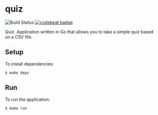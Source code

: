 # quiz

![Build Status](https://codebuild.eu-west-2.amazonaws.com/badges?uuid=eyJlbmNyeXB0ZWREYXRhIjoidlYyMVpsZzZ0b2hiZEJlSmk5WHRzS0VvUW9FZE16a05wMWhaNzR3Zk96L1J4Q2hGbytkaklmS0dHV2tJZHdGSVB5U2w5VkNZc2V5c3dMOTBOQkNOd2FrPSIsIml2UGFyYW1ldGVyU3BlYyI6InRlTDRoaUVlUXNPc1l0WXIiLCJtYXRlcmlhbFNldFNlcmlhbCI6MX0%3D&branch=master) [![codebeat badge](https://codebeat.co/badges/81b4ab01-246f-4ee8-a15c-290148672aa9)](https://codebeat.co/projects/github-com-lucid-bunch-quiz-master)

Quiz. Application written in Go that allows you to take a simple quiz based on a CSV file.

## Setup

To install dependencies:
```console
$ make deps
```

## Run

To run the application:
```console
$ make run
```
